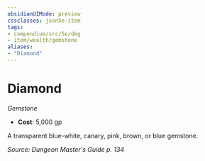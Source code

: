 ```yaml
---
obsidianUIMode: preview
cssclasses: json5e-item
tags:
- compendium/src/5e/dmg
- item/wealth/gemstone
aliases: 
- "Diamond"
---
```

# Diamond
*Gemstone*  

- **Cost**: 5,000 gp

A transparent blue-white, canary, pink, brown, or blue gemstone.

*Source: Dungeon Master's Guide p. 134*